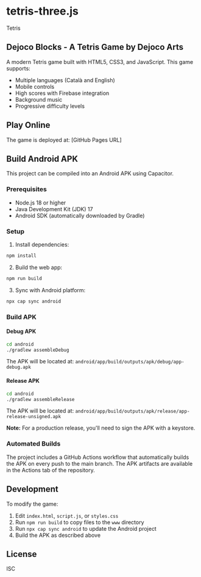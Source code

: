 # tetris-three.js
Tetris

## Dejoco Blocks - A Tetris Game by Dejoco Arts

A modern Tetris game built with HTML5, CSS3, and JavaScript. This game supports:
- Multiple languages (Català and English)
- Mobile controls
- High scores with Firebase integration
- Background music
- Progressive difficulty levels

## Play Online

The game is deployed at: [GitHub Pages URL]

## Build Android APK

This project can be compiled into an Android APK using Capacitor.

### Prerequisites

- Node.js 18 or higher
- Java Development Kit (JDK) 17
- Android SDK (automatically downloaded by Gradle)

### Setup

1. Install dependencies:
```bash
npm install
```

2. Build the web app:
```bash
npm run build
```

3. Sync with Android platform:
```bash
npx cap sync android
```

### Build APK

#### Debug APK
```bash
cd android
./gradlew assembleDebug
```

The APK will be located at: `android/app/build/outputs/apk/debug/app-debug.apk`

#### Release APK
```bash
cd android
./gradlew assembleRelease
```

The APK will be located at: `android/app/build/outputs/apk/release/app-release-unsigned.apk`

**Note:** For a production release, you'll need to sign the APK with a keystore.

### Automated Builds

The project includes a GitHub Actions workflow that automatically builds the APK on every push to the main branch. The APK artifacts are available in the Actions tab of the repository.

## Development

To modify the game:
1. Edit `index.html`, `script.js`, or `styles.css`
2. Run `npm run build` to copy files to the `www` directory
3. Run `npx cap sync android` to update the Android project
4. Build the APK as described above

## License

ISC
